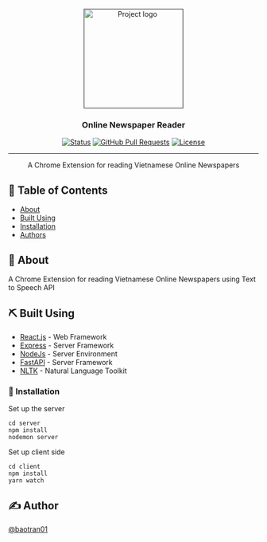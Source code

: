 <p align="center">
  <a href="" rel="noopener">
 <img width=200px height=200px src="https://i.postimg.cc/WpDC7FXY/man-reading-newspaper.png" alt="Project logo"></a>
</p>

<h3 align="center">Online Newspaper Reader</h3>

<div align="center">

  [![Status](https://img.shields.io/badge/status-active-success.svg)]() 
  [![GitHub Pull Requests](https://img.shields.io/github/issues-pr/kylelobo/The-Documentation-Compendium.svg)](https://github.com/kylelobo/The-Documentation-Compendium/pulls)
  [![License](https://img.shields.io/badge/license-MIT-blue.svg)](/LICENSE)

</div>

---

<p align="center"> A Chrome Extension for reading Vietnamese Online Newspapers
    <br> 
</p>


## 📝 Table of Contents
- [About](#about)
- [Built Using](#built_using)
- [Installation](#installation)
- [Authors](#authors)

## 🧐 About <a name = "about"></a>
A Chrome Extension for reading Vietnamese Online Newspapers using Text to Speech API 


## ⛏️ Built Using <a name = "built_using"></a>
- [React.js](https://reactjs.org/) - Web Framework
- [Express](https://expressjs.com/) - Server Framework
- [NodeJs](https://nodejs.org/en/) - Server Environment
- [FastAPI](https://fastapi.tiangolo.com/) - Server Framework
- [NLTK](https://www.nltk.org/) - Natural Language Toolkit

### 🔧 Installation <a name = "installation"></a>
Set up the server

```
cd server
npm install
nodemon server
```

Set up client side

```
cd client
npm install
yarn watch
```

## ✍️ Author <a name = "authors"></a>
[@baotran01](https://github.com/baotran01)
